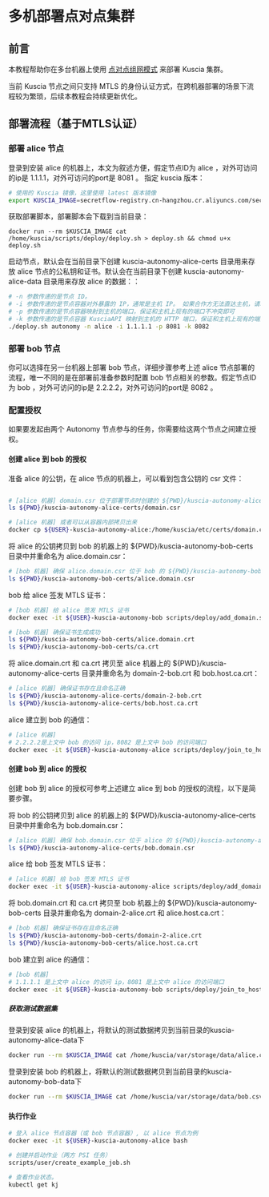 # 多机部署点对点集群

## 前言

本教程帮助你在多台机器上使用 [点对点组网模式](../../reference/architecture_cn.md#peer-to-peer) 来部署 Kuscia 集群。

当前 Kuscia 节点之间只支持 MTLS 的身份认证方式，在跨机器部署的场景下流程较为繁琐，后续本教程会持续更新优化。



## 部署流程（基于MTLS认证）

### 部署 alice 节点

登录到安装 alice 的机器上，本文为叙述方便，假定节点ID为 alice ，对外可访问的ip是 1.1.1.1，对外可访问的port是 8081 。
指定 kuscia 版本：

```bash
# 使用的 Kuscia 镜像，这里使用 latest 版本镜像
export KUSCIA_IMAGE=secretflow-registry.cn-hangzhou.cr.aliyuncs.com/secretflow/kuscia
```

获取部署脚本，部署脚本会下载到当前目录：

```
docker run --rm $KUSCIA_IMAGE cat /home/kuscia/scripts/deploy/deploy.sh > deploy.sh && chmod u+x deploy.sh
```

启动节点，默认会在当前目录下创建 kuscia-autonomy-alice-certs 目录用来存放 alice 节点的公私钥和证书。默认会在当前目录下创建 kuscia-autonomy-alice-data 目录用来存放 alice 的数据：：

```bash
# -n 参数传递的是节点 ID。
# -i 参数传递的是节点容器对外暴露的 IP，通常是主机 IP。 如果合作方无法直达主机，请填写网关映射的IP。
# -p 参数传递的是节点容器映射到主机的端口，保证和主机上现有的端口不冲突即可
# -k 参数传递的是节点容器 KusciaAPI 映射到主机的 HTTP 端口，保证和主机上现有的端口不冲突即可
./deploy.sh autonomy -n alice -i 1.1.1.1 -p 8081 -k 8082
```



### 部署 bob 节点

你可以选择在另一台机器上部署 bob 节点，详细步骤参考上述 alice 节点部署的流程，唯一不同的是在部署前准备参数时配置 bob 节点相关的参数。假定节点ID为 bob ，对外可访问的ip是 2.2.2.2，对外可访问的port是 8082 。




### 配置授权

如果要发起由两个 Autonomy 节点参与的任务，你需要给这两个节点之间建立授权。

#### 创建 alice 到 bob 的授权

准备 alice 的公钥，在 alice 节点的机器上，可以看到包含公钥的 csr 文件：

```bash 

# [alice 机器] domain.csr 位于部署节点时创建的 ${PWD}/kuscia-autonomy-alice-certs 目录中，默认为以下路径
ls ${PWD}/kuscia-autonomy-alice-certs/domain.csr

# [alice 机器] 或者可以从容器内部拷贝出来
docker cp ${USER}-kuscia-autonomy-alice:/home/kuscia/etc/certs/domain.csr .
```



将 alice 的公钥拷贝到 bob 的机器上的 ${PWD}/kuscia-autonomy-bob-certs 目录中并重命名为 alice.domain.csr：

```bash
# [bob 机器] 确保 alice.domain.csr 位于 bob 的 ${PWD}/kuscia-autonomy-bob-certs 目录中
ls ${PWD}/kuscia-autonomy-bob-certs/alice.domain.csr
```



bob 给 alice 签发 MTLS 证书：

```bash 
# [bob 机器] 给 alice 签发 MTLS 证书
docker exec -it ${USER}-kuscia-autonomy-bob scripts/deploy/add_domain.sh alice ${USER}-kuscia-autonomy-bob p2p

# [bob 机器] 确保证书生成成功
ls ${PWD}/kuscia-autonomy-bob-certs/alice.domain.crt
ls ${PWD}/kuscia-autonomy-bob-certs/ca.crt
```

 

将 alice.domain.crt 和 ca.crt 拷贝至 alice 机器上的 ${PWD}/kuscia-autonomy-alice-certs 目录并重命名为 domain-2-bob.crt 和 bob.host.ca.crt：

```bash
# [alice 机器] 确保证书存在且命名正确
ls ${PWD}/kuscia-autonomy-alice-certs/domain-2-bob.crt
ls ${PWD}/kuscia-autonomy-alice-certs/bob.host.ca.crt
```



alice 建立到 bob 的通信：

```bash 
# [alice 机器] 
# 2.2.2.2是上文中 bob 的访问 ip，8082 是上文中 bob 的访问端口
docker exec -it ${USER}-kuscia-autonomy-alice scripts/deploy/join_to_host.sh alice bob 2.2.2.2:8082
```



#### 创建 bob 到 alice 的授权

创建 bob 到 alice 的授权可参考上述建立 alice 到 bob 的授权的流程，以下是简要步骤。



将 bob 的公钥拷贝到 alice 的机器上的 ${PWD}/kuscia-autonomy-alice-certs 目录中并重命名为 bob.domain.csr：

```bash
# [alice 机器] 确保 bob.domain.csr 位于 alice 的 ${PWD}/kuscia-autonomy-alice-certs 目录中
ls ${PWD}/kuscia-autonomy-alice-certs/bob.domain.csr
```



alice 给 bob 签发 MTLS 证书：

```bash
# [alice 机器] 给 bob 签发 MTLS 证书
docker exec -it ${USER}-kuscia-autonomy-alice scripts/deploy/add_domain.sh bob ${USER}-kuscia-autonomy-alice p2p
```



将 bob.domain.crt 和 ca.crt 拷贝至 bob 机器上的 ${PWD}/kuscia-autonomy-bob-certs 目录并重命名为 domain-2-alice.crt 和 alice.host.ca.crt：

```bash
# [bob 机器] 确保证书存在且命名正确
ls ${PWD}/kuscia-autonomy-bob-certs/domain-2-alice.crt
ls ${PWD}/kuscia-autonomy-bob-certs/alice.host.ca.crt
```



bob 建立到 alice 的通信：

```bash 
# [bob 机器] 
# 1.1.1.1 是上文中 alice 的访问 ip，8081 是上文中 alice 的访问端口
docker exec -it ${USER}-kuscia-autonomy-bob scripts/deploy/join_to_host.sh bob alice 1.1.1.1:8081
```

##### 获取测试数据集
登录到安装 alice 的机器上，将默认的测试数据拷贝到当前目录的kuscia-autonomy-alice-data下

```bash
docker run --rm $KUSCIA_IMAGE cat /home/kuscia/var/storage/data/alice.csv > kuscia-autonomy-alice-data/alice.csv
```

登录到安装 bob 的机器上，将默认的测试数据拷贝到当前目录的kuscia-autonomy-bob-data下

```bash
docker run --rm $KUSCIA_IMAGE cat /home/kuscia/var/storage/data/bob.csv > kuscia-autonomy-bob-data/bob.csv
```

#### 执行作业

```bash 
# 登入 alice 节点容器（或 bob 节点容器）, 以 alice 节点为例
docker exec -it ${USER}-kuscia-autonomy-alice bash

# 创建并启动作业（两方 PSI 任务）
scripts/user/create_example_job.sh

# 查看作业状态。
kubectl get kj
```
